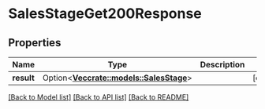 # SalesStageGet200Response

## Properties

Name | Type | Description | Notes
------------ | ------------- | ------------- | -------------
**result** | Option<[**Vec<crate::models::SalesStage>**](salesStage.md)> |  | [optional]

[[Back to Model list]](../README.md#documentation-for-models) [[Back to API list]](../README.md#documentation-for-api-endpoints) [[Back to README]](../README.md)


